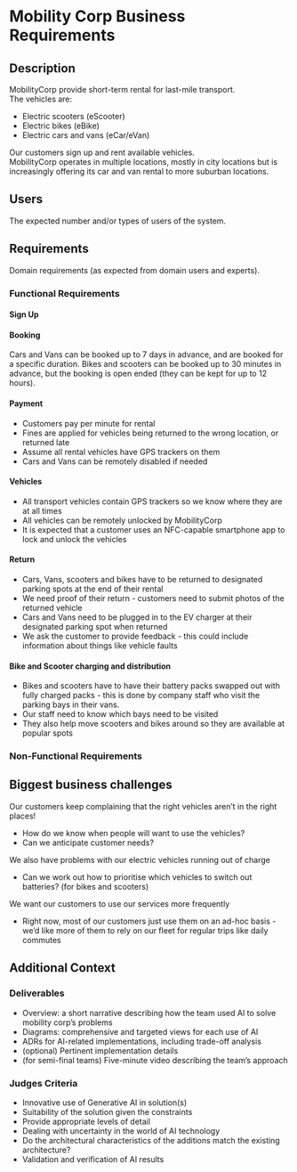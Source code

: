 # Mobility Corp Business Requirements

## Description
MobilityCorp provide short-term rental for last-mile transport.  
The vehicles are:
- Electric scooters (eScooter)
- Electric bikes (eBike)
- Electric cars and vans (eCar/eVan)

Our customers sign up and rent available vehicles.  
MobilityCorp operates in multiple locations, mostly in city locations but is increasingly offering its car
and van rental to more suburban locations.

## Users
The expected number and/or types of users of the system.

## Requirements
Domain requirements (as expected from domain users and experts).

### Functional Requirements
#### Sign Up
#### Booking
Cars and Vans can be booked up to 7 days in advance, and are booked for a specific duration.
Bikes and scooters can be booked up to 30 minutes in advance, but the booking is open ended (they can be kept for up to 12 hours).
#### Payment
- Customers pay per minute for rental
- Fines are applied for vehicles being returned to the wrong location, or returned late
- Assume all rental vehicles have GPS trackers on them
- Cars and Vans can be remotely disabled if needed
#### Vehicles
- All transport vehicles contain GPS trackers so we know where they are at all times
- All vehicles can be remotely unlocked by MobilityCorp
- It is expected that a customer uses an NFC-capable smartphone app to lock and unlock the vehicles

#### Return
- Cars, Vans, scooters and bikes have to be returned to designated parking spots at the end of their rental
- We need proof of their return - customers need to submit photos of the returned vehicle
- Cars and Vans need to be plugged in to the EV charger at their designated parking spot when returned
- We ask the customer to provide feedback - this could include information about things like vehicle faults

#### Bike and Scooter charging and distribution
- Bikes and scooters have to have their battery packs swapped out with fully charged packs - this is done by company staff who visit the parking bays in their vans.
- Our staff need to know which bays need to be visited
- They also help move scooters and bikes around so they are available at popular spots


### Non-Functional Requirements

## Biggest business challenges
Our customers keep complaining that the right vehicles aren’t in the right places!
- How do we know when people will want to use the vehicles?
- Can we anticipate customer needs?

We also have problems with our electric vehicles running out of charge
- Can we work out how to prioritise which vehicles to switch out batteries? (for bikes and scooters)

We want our customers to use our services more frequently
- Right now, most of our customers just use them on an ad-hoc basis - we’d like more of them to rely on our fleet for regular trips like daily commutes

## Additional Context

### Deliverables
- Overview: a short narrative describing how the team used AI to solve mobility corp’s problems
- Diagrams: comprehensive and targeted views for each use of AI
- ADRs for AI-related implementations, including trade-off analysis
- (optional) Pertinent implementation details
- (for semi-final teams) Five-minute video describing the team’s approach

### Judges Criteria
- Innovative use of Generative AI in solution(s)
- Suitability of the solution given the constraints
- Provide appropriate levels of detail
- Dealing with uncertainty in the world of AI technology
- Do the architectural characteristics of the additions match the existing architecture?
- Validation and verification of AI results